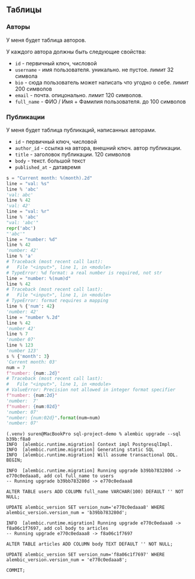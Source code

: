 
## Таблицы

### Авторы
У меня будет таблица авторов.

У каждого автора должны быть следующие свойства:
- `id` - первичный ключ, числовой
- `username` - имя пользователя. уникально. не пустое. лимит 32 символа
- `bio` - сюда пользователь может написать что угодно о себе. лимит 200 символов
- `email` - почта. опицонально. лимит 120 символов.
- `full_name` - ФИО / Имя + Фамилия пользователя. до 100 символов

### Публикации
У меня будет таблица публикаций, написанных авторами.
- `id` - первичный ключ, числовой
- `author_id` - ссылка на автора, внешний ключ. автор публикации.
- `title` - заголовок публикации. 120 символов
- `body` - текст. большой текст
- `published_at` - датавремя



```python
s = "Current month: %(month).2d"
line = "val: %s"
line % 'abc'
'val: abc'
line % 42
'val: 42'
line = "val: %r"
line % 'abc'
"val: 'abc'"
repr('abc')
"'abc'"
line = "number: %d"
line % 42
'number: 42'
line % 'a'
# Traceback (most recent call last):
#   File "<input>", line 1, in <module>
# TypeError: %d format: a real number is required, not str
line = "number: %(num)d"
line % 42
# Traceback (most recent call last):
#   File "<input>", line 1, in <module>
# TypeError: format requires a mapping
line % {'num': 42}
'number: 42'
line = "number %.2d"
line % 42
'number 42'
line % 7
'number 07'
line % 123
'number 123'
s % {'month': 3}
'Current month: 03'
num = 7
f"number: {num:.2d}"
# Traceback (most recent call last):
#   File "<input>", line 1, in <module>
# ValueError: Precision not allowed in integer format specifier
f"number: {num:2d}"
'number:  7'
f"number: {num:02d}"
'number: 07'
"number: {num:02d}".format(num=num)
'number: 07'

```


```shell
(.venv) suren@MacBookPro sql-project-demo % alembic upgrade --sql b39b:f8a0                              
INFO  [alembic.runtime.migration] Context impl PostgresqlImpl.
INFO  [alembic.runtime.migration] Generating static SQL
INFO  [alembic.runtime.migration] Will assume transactional DDL.
BEGIN;

INFO  [alembic.runtime.migration] Running upgrade b39bb783280d -> e770c0edaaa8, add col full_name to users
-- Running upgrade b39bb783280d -> e770c0edaaa8

ALTER TABLE users ADD COLUMN full_name VARCHAR(100) DEFAULT '' NOT NULL;

UPDATE alembic_version SET version_num='e770c0edaaa8' WHERE alembic_version.version_num = 'b39bb783280d';

INFO  [alembic.runtime.migration] Running upgrade e770c0edaaa8 -> f8a06c1f7697, add col body to articles
-- Running upgrade e770c0edaaa8 -> f8a06c1f7697

ALTER TABLE articles ADD COLUMN body TEXT DEFAULT '' NOT NULL;

UPDATE alembic_version SET version_num='f8a06c1f7697' WHERE alembic_version.version_num = 'e770c0edaaa8';

COMMIT;

```